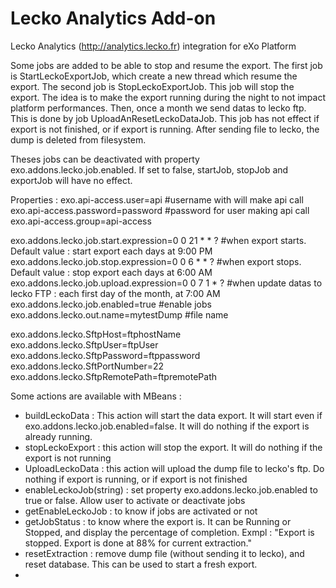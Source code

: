 Lecko Analytics Add-on
=======

Lecko Analytics (http://analytics.lecko.fr) integration for eXo Platform

Some jobs are added to be able to stop and resume the export. The first job is StartLeckoExportJob, which create a new thread which resume the export. The second job is StopLeckoExportJob. This job will stop the export. The idea is to make the export running during the night to not impact platform performances.
Then, once a month we send datas to lecko ftp. This is done by job UploadAnResetLeckoDataJob. This job has not effect if export is not finished, or if export is running. After sending file to lecko, the dump is deleted from filesystem.

Theses jobs can be deactivated with property exo.addons.lecko.job.enabled. If set to false, startJob, stopJob and exportJob will have no effect.

Properties :
  exo.api-access.user=api #username with will make api call
  exo.api-access.password=password #password for user making api call
  exo.api-access.group=api-access 

  exo.addons.lecko.job.start.expression=0 0 21 * * ? #when export starts. Default value : start export each days at 9:00 PM
  exo.addons.lecko.job.stop.expression=0 0 6 * * ? #when export stops. Default value : stop export each days at 6:00 AM
  exo.addons.lecko.job.upload.expression=0 0 7 1 * ? #when update datas to lecko FTP : each first day of the month, at 7:00 AM
  exo.addons.lecko.job.enabled=true #enable jobs
  exo.addons.lecko.out.name=mytestDump #file name 


  exo.addons.lecko.SftpHost=ftphostName
  exo.addons.lecko.SftpUser=ftpUser
  exo.addons.lecko.SftpPassword=ftppassword
  exo.addons.lecko.SftPortNumber=22
  exo.addons.lecko.SftpRemotePath=ftpremotePath


Some actions are available with MBeans :
- buildLeckoData : This action will start the data export. It will start even if exo.addons.lecko.job.enabled=false. It will do nothing if the export is already running.
- stopLeckoExport : this action will stop the export. It will do nothing if the export is not running
- UploadLeckoData : this action will upload the dump file to lecko's ftp. Do nothing if export is running, or if export is not finished
- enableLeckoJob(string) : set property exo.addons.lecko.job.enabled to true or false. Allow user to activate or deactivate jobs
- getEnableLeckoJob : to know if jobs are activated or not
- getJobStatus : to know where the export is. It can be Running or Stopped, and display the percentage of completion. Exmpl : "Export is stopped. Export is done at 88% for current extraction."
- resetExtraction : remove dump file (without sending it to lecko), and reset database. This can be used to start a fresh export.
- 

